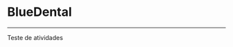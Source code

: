 # BlueDental

------------------------------------------------------------------
Teste de atividades
